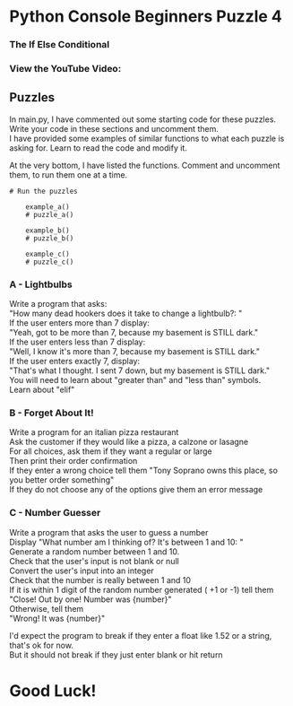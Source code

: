 # Python Console Beginners Puzzle 4
### The If Else Conditional

### View the YouTube Video: 


## Puzzles
In main.py, I have commented out some starting code for these puzzles. <br />
Write your code in these sections and uncomment them. <br />
I have provided some examples of similar functions to what each puzzle is asking for. Learn to read the code and modify it. <br />

At the very bottom, I have listed the functions. Comment and uncomment them, to run them one at a time.

```
# Run the puzzles

    example_a()
    # puzzle_a()

    example_b()
    # puzzle_b()

    example_c()
    # puzzle_c()
```

### A - Lightbulbs
Write a program that asks: <br />
"How many dead hookers does it take to change a lightbulb?: " <br />
If the user enters more than 7 display: <br />
"Yeah, got to be more than 7, because my basement is STILL dark." <br />
If the user enters less than 7 display: <br />
"Well, I know it's more than 7, because my basement is STILL dark." <br />
If the user enters exactly 7, display: <br />
"That's what I thought. I sent 7 down, but my basement is STILL dark." <br />
You will need to learn about "greater than" and "less than" symbols. <br />
Learn about "elif" <br />


### B - Forget About It!
Write a program for an italian pizza restaurant <br />
Ask the customer if they would like a pizza, a calzone or lasagne <br />
For all choices, ask them if they want a regular or large <br />
Then print their order confirmation <br />
If they enter a wrong choice tell them "Tony Soprano owns this place, so you better order something" <br />
If they do not choose any of the options give them an error message <br />


### C - Number Guesser
Write a program that asks the user to guess a number <br />
Display "What number am I thinking of? It's between 1 and 10: " <br />
Generate a random number between 1 and 10. <br />
Check that the user's input is not blank or null <br />
Convert the user's input into an integer <br />
Check that the number is really between 1 and 10 <br />
If it is within 1 digit of the random number generated ( +1 or -1) tell them <br />
"Close! Out by one! Number was {number}" <br />
Otherwise, tell them <br />
"Wrong! It was {number}" <br />

I'd expect the program to break if they enter a float like 1.52 or a string, that's ok for now. <br />
But it should not break if they just enter blank or hit return <br />


# Good Luck!
